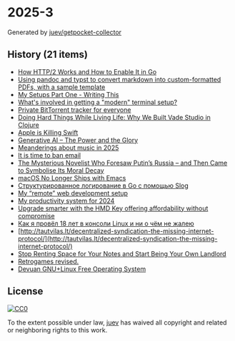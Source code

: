 # 2025-3

Generated by [juev/getpocket-collector](https://github.com/juev/getpocket-collector)

## History (21 items)

- [How HTTP/2 Works and How to Enable It in Go](https://victoriametrics.com/blog/go-http2/)
- [Using pandoc and typst to convert markdown into custom-formatted PDFs, with a sample template](https://neilzone.co.uk/2025/01/using-pandoc-and-typst-to-convert-markdown-into-custom-formatted-pdfs-with-a-sample-template/)
- [My Setups Part One - Writing This](https://ayos.blog/my-setup-part-one/)
- [What's involved in getting a "modern" terminal setup?](https://jvns.ca/blog/2025/01/11/getting-a-modern-terminal-setup/)
- [Private BitTorrent tracker for everyone](https://privtracker.com/)
- [Doing Hard Things While Living Life: Why We Built Vade Studio in Clojure](https://bytes.vadelabs.com/doing-hard-things-while-living-life-why-we-built-vade-studio-in-clojure/)
- [Apple is Killing Swift](https://blog.jacobstechtavern.com/p/apple-is-killing-swift)
- [Generative AI – The Power and the Glory](https://simonwillison.net/2025/Jan/12/generative-ai-the-power-and-the-glory/)
- [Meanderings about music in 2025](https://neilzone.co.uk/2025/01/meanderings-about-music-in-2025/)
- [It is time to ban email](https://shkspr.mobi/blog/2025/01/it-is-time-to-ban-email/)
- [The Mysterious Novelist Who Foresaw Putin’s Russia – and Then Came to Symbolise Its Moral Decay](https://www.theguardian.com/news/2025/jan/09/victor-pelevin-the-mysterious-novelist-who-foresaw-putins-russia-and-then-came-to-symbolise-its-moral-decay)
- [macOS No Longer Ships with Emacs](https://batsov.com/articles/2025/01/12/macos-no-longer-ships-with-emacs/)
- [Структурированное логирование в Go с помощью Slog](https://habr.com/ru/companies/slurm/articles/798207/)
- [My “remote” web development setup](https://brettterpstra.com/2025/01/12/my-remote-web-development-setup/)
- [My productivity system for 2024](https://pliszko.com/blog/post/2024-09-16-my-productivity-system-for-2024)
- [Upgrade smarter with the HMD Key offering affordability without compromise](https://www.hmd.com/en_int/press/hmd-key-press-release)
- [Как я провёл 18 лет в консоли Linux и ни о чём не жалею](https://eugene-andrienko.com/it/2024/01/02/life-in-console.html)
- [http://tautvilas.lt/decentralized-syndication-the-missing-internet-protocol/](http://tautvilas.lt/decentralized-syndication-the-missing-internet-protocol/)
- [Stop Renting Space for Your Notes and Start Being Your Own Landlord](http://ellanew.com/ptpl/139-2025-01-13-be-the-landlord-of-your-notes)
- [Retrogames revised.](https://asylumsquare.com/backstage/2025-01-12/why-i-deleted-my-social-media-accounts)
- [Devuan GNU+Linux Free Operating System](https://www.devuan.org)

## License

[![CC0](https://mirrors.creativecommons.org/presskit/buttons/88x31/svg/cc-zero.svg)](https://creativecommons.org/publicdomain/zero/1.0/)

To the extent possible under law, [juev](https://github.com/juev) has waived all copyright and related or neighboring rights to this work.
